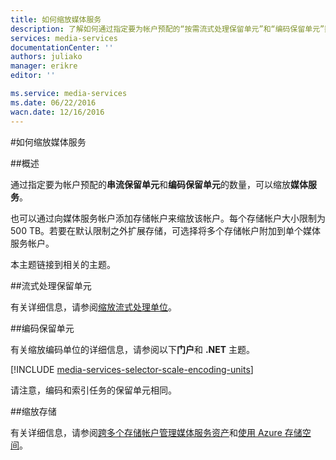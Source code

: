 ```yaml
---
title: 如何缩放媒体服务
description: 了解如何通过指定要为帐户预配的“按需流式处理保留单元”和“编码保留单元”数，缩放媒体服务。
services: media-services
documentationCenter: ''
authors: juliako
manager: erikre
editor: ''

ms.service: media-services
ms.date: 06/22/2016
wacn.date: 12/16/2016
---
```


#如何缩放媒体服务  

##概述

通过指定要为帐户预配的**串流保留单元**和**编码保留单元**的数量，可以缩放**媒体服务**。

也可以通过向媒体服务帐户添加存储帐户来缩放该帐户。每个存储帐户大小限制为 500 TB。若要在默认限制之外扩展存储，可选择将多个存储帐户附加到单个媒体服务帐户。

本主题链接到相关的主题。

##<a id="streaming_endpoins"></a>流式处理保留单元

有关详细信息，请参阅[缩放流式处理单位](./media-services-manage-origins.md#scale_streaming_endpoints)。

##<a id="encoding_reserved_units"></a>编码保留单元

有关缩放编码单位的详细信息，请参阅以下**门户**和 **.NET** 主题。

[!INCLUDE [media-services-selector-scale-encoding-units](../../includes/media-services-selector-scale-encoding-units.md)]

请注意，编码和索引任务的保留单元相同。

##<a id="storage"></a>缩放存储

有关详细信息，请参阅[跨多个存储帐户管理媒体服务资产](./meda-services-managing-multiple-storage-accounts.md)和[使用 Azure 存储空间](../storage/index.md)。

<!---HONumber=Mooncake_Quality_Review_1202_2016-->